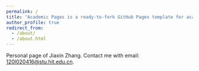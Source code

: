 ```yaml
---
permalink: /
title: "Academic Pages is a ready-to-fork GitHub Pages template for academic personal websites"
author_profile: true
redirect_from: 
  - /about/
  - /about.html
---
```


Personal page of Jiaxin Zhang. Contact me with email: 120l020416@stu.hit.edu.cn.
